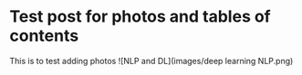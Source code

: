 # Test post for photos and tables of contents

This is to test adding photos
![NLP and DL](images/deep learning NLP.png)
